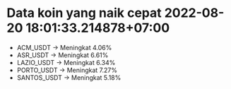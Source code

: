 # Data koin yang naik cepat 2022-08-20 18:01:33.214878+07:00

* ACM_USDT -> Meningkat 4.06%
* ASR_USDT -> Meningkat 6.61%
* LAZIO_USDT -> Meningkat 6.34%
* PORTO_USDT -> Meningkat 7.27%
* SANTOS_USDT -> Meningkat 5.18%
